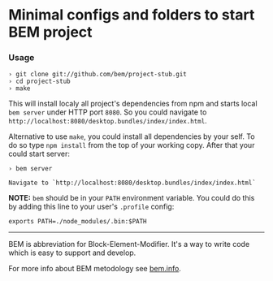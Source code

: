 Minimal configs and folders to start BEM project
================================================

### Usage

    › git clone git://github.com/bem/project-stub.git
    › cd project-stub
    › make

This will install localy all project's dependencies from npm and starts local `bem server`
under HTTP port `8080`. So you could navigate to `http://localhost:8080/desktop.bundles/index/index.html`.

Alternative to use `make`, you could install all dependencies by your self. To do so type `npm install` from the top
of your working copy. After that your could start server:

    › bem server

    Navigate to `http://localhost:8080/desktop.bundles/index/index.html`

**NOTE:** `bem` should be in your `PATH` environment variable. You could do this by adding this line to your user's
`.profile` config:

    exports PATH=./node_modules/.bin:$PATH

---

BEM is abbreviation for Block-Element-Modifier. It's a way to write code which is easy to support and develop.

For more info about BEM metodology see [bem.info](http://bem.info/).

